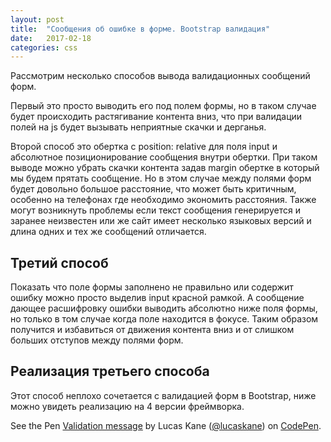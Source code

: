 ```yaml
---
layout: post
title:  "Сообщения об ошибке в форме. Bootstrap валидация"
date:   2017-02-18
categories: css
---
```


Рассмотрим несколько способов вывода валидационных сообщений форм.

Первый это просто выводить его под полем формы, но в таком случае
будет происходить растягивание контента вниз, что при валидации полей
на js будет вызывать неприятные скачки и дерганья.

Второй способ это обертка с position: relative для поля input и абсолютное
позиционирование сообщения внутри обертки. При таком выводе можно
убрать скачки контента задав margin обертке в который мы будем
прятать сообщение. Но в этом случае между полями форм будет
довольно большое расстояние, что может быть критичным, особенно на телефонах
где необходимо экономить расстояния. Также могут возникнуть проблемы
если текст сообщения генерируется и заранее неизвестен
или же сайт имеет несколько языковых версий и длина одних и тех же сообщений отличается.

## Третий способ

Показать что поле формы заполнено не правильно или содержит ошибку можно
просто выделив input красной рамкой. А сообщение дающее расшифровку ошибки
выводить абсолютно ниже поля формы, но только в том случае когда поле
находится в фокусе. Таким образом получится и избавиться
от движения контента вниз и от слишком больших отступов между полями форм.

## Реализация третьего способа

Этот способ неплохо сочетается с валидацией форм в Bootstrap,
ниже можно увидеть реализацию на 4 версии фреймворка.

<p data-height="460" data-theme-id="0" data-slug-hash="zNQjmz"
data-default-tab="result" data-user="lucaskane" data-embed-version="2"
data-pen-title="Validation message" class="codepen">See the Pen
<a href="http://codepen.io/lucaskane/pen/zNQjmz/">Validation message</a>
by Lucas Kane (<a href="http://codepen.io/lucaskane">@lucaskane</a>) on
<a href="http://codepen.io">CodePen</a>.</p>
<script async src="https://production-assets.codepen.io/assets/embed/ei.js"></script>
